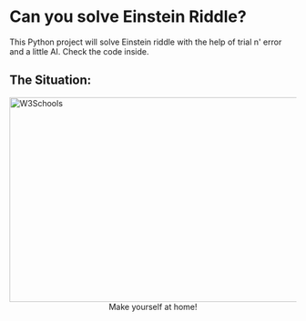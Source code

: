 # Can you solve Einstein Riddle?
This Python project will solve Einstein riddle with the help of trial n' error and a little AI. Check the code inside.

## The Situation:
<a href="https://www.youtube.com/watch?v=1rDVz_Fb6HQ">
<img border="0" alt="W3Schools" src="https://i.imgur.com/zEZTUJk.gif" width="640" height="360">
</a>

<center>Make yourself at home!</center>

